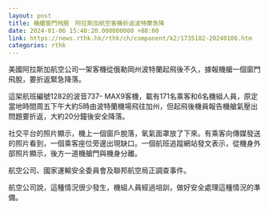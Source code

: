 ```yaml
---
layout: post
title: 機艙窗門飛脫　阿拉斯加航空客機折返波特蘭急降
date: 2024-01-06 15:40:20.000000000 +08:00
link: https://news.rthk.hk/rthk/ch/component/k2/1735182-20240106.htm
categories: rthk
---
```


美國阿拉斯加航空公司一架客機從俄勒岡州波特蘭起飛後不久，據報機艙一個窗門飛脫，要折返緊急降落。

這架航班編號1282的波音737- MAX9客機，載有171名乘客和6名機組人員，原定當地時間周五下午大約5時由波特蘭機場飛往加州，但起飛後機員報告機艙氣壓出問題要折返，大約20分鐘後安全降落。

社交平台的照片顯示，機上一個窗戶脫落，氧氣面罩放了下來。有乘客向傳媒發送的照片看到，一個乘客座位旁邊出現缺口。一個航班追蹤網站發文表示，從機身外部照片顯示，後方一道機艙門與機身分離。

航空公司、國家運輸安全委員會及聯邦航空局正調查事件。

航空公司說，這種情況很少發生，機組人員經過培訓，做好安全處理這種情況的準備。
